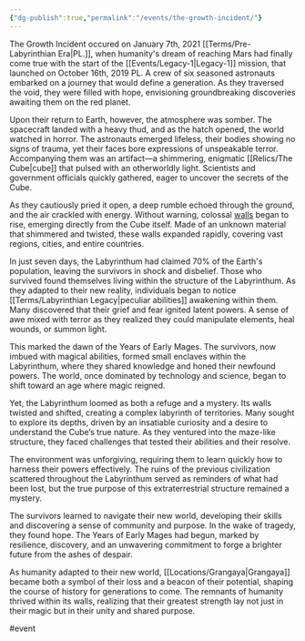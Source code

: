 ```yaml
---
{"dg-publish":true,"permalink":"/events/the-growth-incident/"}
---
```




The Growth Incident occured on January 7th, 2021 [[Terms/Pre-Labyrinthian Era\|PL.]], when humanity's dream of reaching Mars had finally come true with the start of the [[Events/Legacy-1\|Legacy-1]] mission, that launched on October 16th, 2019 PL. A crew of six seasoned astronauts embarked on a journey that would define a generation. As they traversed the void, they were filled with hope, envisioning groundbreaking discoveries awaiting them on the red planet.

Upon their return to Earth, however, the atmosphere was somber. The spacecraft landed with a heavy thud, and as the hatch opened, the world watched in horror. The astronauts emerged lifeless, their bodies showing no signs of trauma, yet their faces bore expressions of unspeakable terror. Accompanying them was an artifact—a shimmering, enigmatic [[Relics/The Cube\|cube]] that pulsed with an otherworldly light. Scientists and government officials quickly gathered, eager to uncover the secrets of the Cube.

As they cautiously pried it open, a deep rumble echoed through the ground, and the air crackled with energy. Without warning, colossal [walls](Walls.md) began to rise, emerging directly from the Cube itself. Made of an unknown material that shimmered and twisted, these walls expanded rapidly, covering vast regions, cities, and entire countries. 

In just seven days, the Labyrinthum had claimed 70% of the Earth's population, leaving the survivors in shock and disbelief. Those who survived found themselves living within the structure of the Labyrinthum. As they adapted to their new reality, individuals began to notice [[Terms/Labyrinthian Legacy\|peculiar abilities]] awakening within them. Many discovered that their grief and fear ignited latent powers. A sense of awe mixed with terror as they realized they could manipulate elements, heal wounds, or summon light. 

This marked the dawn of the Years of Early Mages. The survivors, now imbued with magical abilities, formed small enclaves within the Labyrinthum, where they shared knowledge and honed their newfound powers. The world, once dominated by technology and science, began to shift toward an age where magic reigned.

Yet, the Labyrinthum loomed as both a refuge and a mystery. Its walls twisted and shifted, creating a complex labyrinth of territories. Many sought to explore its depths, driven by an insatiable curiosity and a desire to understand the Cube’s true nature. As they ventured into the maze-like structure, they faced challenges that tested their abilities and their resolve. 

The environment was unforgiving, requiring them to learn quickly how to harness their powers effectively. The ruins of the previous civilization scattered throughout the Labyrinthum served as reminders of what had been lost, but the true purpose of this extraterrestrial structure remained a mystery. 

The survivors learned to navigate their new world, developing their skills and discovering a sense of community and purpose. In the wake of tragedy, they found hope. The Years of Early Mages had begun, marked by resilience, discovery, and an unwavering commitment to forge a brighter future from the ashes of despair. 

As humanity adapted to their new world, [[Locations/Grangaya\|Grangaya]] became both a symbol of their loss and a beacon of their potential, shaping the course of history for generations to come. The remnants of humanity thrived within its walls, realizing that their greatest strength lay not just in their magic but in their unity and shared purpose.

#event 